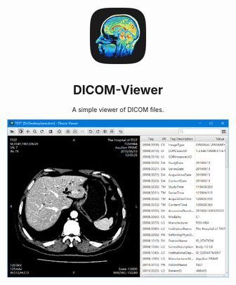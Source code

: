 <p align="center"><img src="./logo.png" width="128" height="128" alt="DICOM-Viewer"></p>
<h1 align="center">DICOM-Viewer</h1>

<p align="center">A simple viewer of DICOM files.</p>

<p align="center"><img src="./screenshots.png" alt="screenshots"></p>